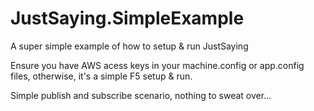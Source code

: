 JustSaying.SimpleExample
========================

A super simple example of how to setup &amp; run JustSaying

Ensure you have AWS acess keys in your machine.config or app.config files, otherwise, it's a simple F5 setup & run.

Simple publish and subscribe scenario, nothing to sweat over...